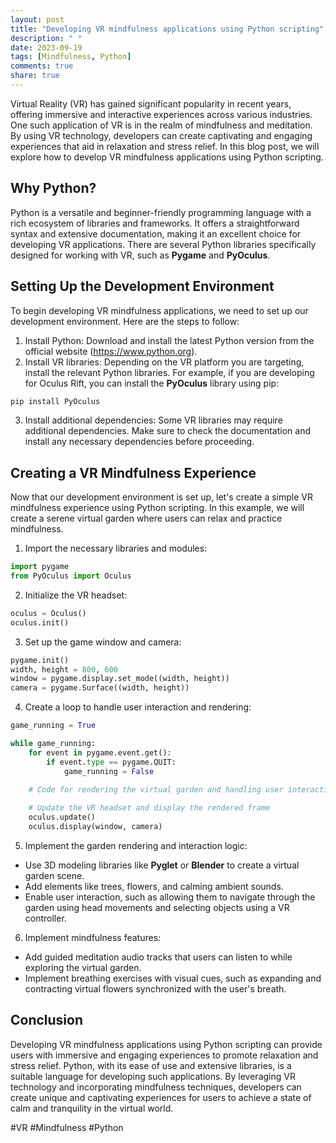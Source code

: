 ```yaml
---
layout: post
title: "Developing VR mindfulness applications using Python scripting"
description: " "
date: 2023-09-19
tags: [Mindfulness, Python]
comments: true
share: true
---
```


Virtual Reality (VR) has gained significant popularity in recent years, offering immersive and interactive experiences across various industries. One such application of VR is in the realm of mindfulness and meditation. By using VR technology, developers can create captivating and engaging experiences that aid in relaxation and stress relief. In this blog post, we will explore how to develop VR mindfulness applications using Python scripting.

## Why Python?

Python is a versatile and beginner-friendly programming language with a rich ecosystem of libraries and frameworks. It offers a straightforward syntax and extensive documentation, making it an excellent choice for developing VR applications. There are several Python libraries specifically designed for working with VR, such as **Pygame** and **PyOculus**.

## Setting Up the Development Environment

To begin developing VR mindfulness applications, we need to set up our development environment. Here are the steps to follow:

1. Install Python: Download and install the latest Python version from the official website (https://www.python.org).
2. Install VR libraries: Depending on the VR platform you are targeting, install the relevant Python libraries. For example, if you are developing for Oculus Rift, you can install the **PyOculus** library using pip:

```python
pip install PyOculus
```

3. Install additional dependencies: Some VR libraries may require additional dependencies. Make sure to check the documentation and install any necessary dependencies before proceeding.

## Creating a VR Mindfulness Experience

Now that our development environment is set up, let's create a simple VR mindfulness experience using Python scripting. In this example, we will create a serene virtual garden where users can relax and practice mindfulness.

1. Import the necessary libraries and modules:

```python
import pygame
from PyOculus import Oculus
```

2. Initialize the VR headset:

```python
oculus = Oculus()
oculus.init()
```

3. Set up the game window and camera:

```python
pygame.init()
width, height = 800, 600
window = pygame.display.set_mode((width, height))
camera = pygame.Surface((width, height))
```  

4. Create a loop to handle user interaction and rendering:

```python
game_running = True

while game_running:
    for event in pygame.event.get():
        if event.type == pygame.QUIT:
            game_running = False
    
    # Code for rendering the virtual garden and handling user interaction goes here

    # Update the VR headset and display the rendered frame
    oculus.update()
    oculus.display(window, camera)
```

5. Implement the garden rendering and interaction logic:

* Use 3D modeling libraries like **Pyglet** or **Blender** to create a virtual garden scene.
* Add elements like trees, flowers, and calming ambient sounds.
* Enable user interaction, such as allowing them to navigate through the garden using head movements and selecting objects using a VR controller.

6. Implement mindfulness features:

* Add guided meditation audio tracks that users can listen to while exploring the virtual garden.
* Implement breathing exercises with visual cues, such as expanding and contracting virtual flowers synchronized with the user's breath.

## Conclusion

Developing VR mindfulness applications using Python scripting can provide users with immersive and engaging experiences to promote relaxation and stress relief. Python, with its ease of use and extensive libraries, is a suitable language for developing such applications. By leveraging VR technology and incorporating mindfulness techniques, developers can create unique and captivating experiences for users to achieve a state of calm and tranquility in the virtual world.

#VR #Mindfulness #Python